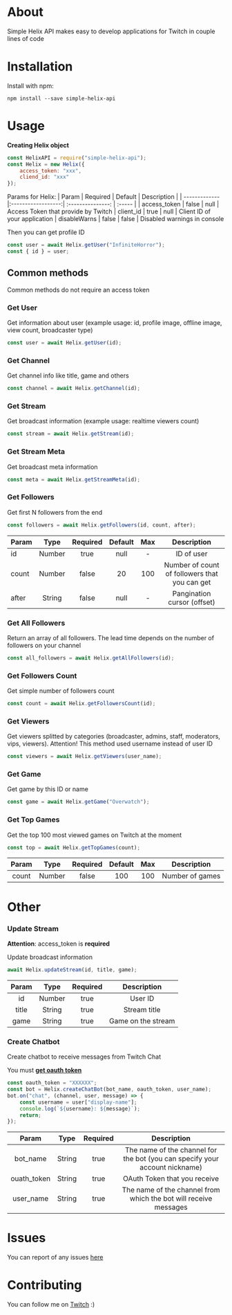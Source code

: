 # About
Simple Helix API makes easy to develop applications for Twitch in couple lines of code

# Installation
Install with npm:
```
npm install --save simple-helix-api
```

# Usage
**Creating Helix object**
```javascript
const HelixAPI = require("simple-helix-api");
const Helix = new Helix({
    access_token: "xxx",
    cliend_id: "xxx"
});
```
Params for Helix:
| Param       | Required |  Default | Description |
| ------------- |:------------------:| :---------------: | :----- |
| access_token     | false | null | Access Token that provide by Twitch
| client_id     | true |   null | Client ID of your application
| disableWarns  | false | false | Disabled warnings in console

Then you can get profile ID
```javascript
const user = await Helix.getUser("InfiniteHorror");
const { id } = user;
```

## Common methods
Common methods do not require an access token

### Get User
Get information about user (example usage: id, profile image, offline image, view count, broadcaster type)
```javascript
const user = await Helix.getUser(id);
```

### Get Channel
Get channel info like title, game and others
```javascript
const channel = await Helix.getChannel(id);
```

### Get Stream
Get broadcast information (example usage: realtime viewers count)
```javascript
const stream = await Helix.getStream(id);
```

### Get Stream Meta
Get broadcast meta information
```javascript
const meta = await Helix.getStreamMeta(id);
```

### Get Followers
Get first N followers from the end
```javascript
const followers = await Helix.getFollowers(id, count, after);
```
| Param | Type   | Required | Default | Max | Description  |
| ----- | :--:   | :------: | :-----: | :-: | :----------: |
| id    | Number | true     | null    | -   | ID of user   |
| count | Number | false    | 20      | 100 | Number of count of followers that you can get
| after | String | false    | null    | -   | Pangination cursor (offset)

### Get All Followers
Return an array of all followers. The lead time depends on the number of followers on your channel
```javascript
const all_followers = await Helix.getAllFollowers(id);
```

### Get Followers Count
Get simple number of followers count
```javascript
const count = await Helix.getFollowersCount(id);
```

### Get Viewers
Get viewers splitted by categories (broadcaster, admins, staff, moderators, vips, viewers). 
Attention! This method used username instead of user ID
```javascript
const viewers = await Helix.getViewers(user_name);
```

### Get Game
Get game by this ID or name
```javascript
const game = await Helix.getGame("Overwatch");
```

### Get Top Games
Get the top 100 most viewed games on Twitch at the moment
```javascript
const top = await Helix.getTopGames(count);
```
| Param | Type | Required | Default | Max | Description |
| :---: | :--: | :------: | :-----: | :-: | :---------: |
| count | Number | false  | 100     | 100 | Number of games |

# Other

### Update Stream
**Attention**: access_token is **required**

Update broadcast information
```javascript
await Helix.updateStream(id, title, game);
```
| Param | Type   | Required | Description        |
| :---: | :--:   | :------: |:---------:         |
| id    | Number | true     | User ID            |
| title | String | true     | Stream title       |
| game  | String | true     | Game on the stream |

### Create Chatbot
Create chatbot to receive messages from Twitch Chat

You must [**get oauth token**](https://twitchapps.com/tmi/)

```javascript
const oauth_token = "XXXXXX";
const bot = Helix.createChatBot(bot_name, oauth_token, user_name);
bot.on("chat", (channel, user, message) => {
    const username = user["display-name"];
    console.log(`${username}: ${message}`);
    return;
});
```
| Param | Type   | Required | Description        |
| :---: | :--:   | :------: |:---------:         |
| bot_name    | String | true     | The name of the channel for the bot (you can specify your account nickname) |
| ouath_token | String | true     | OAuth Token that you receive       |
| user_name  | String | true     | The name of the channel from which the bot will receive messages |

# Issues
You can report of any issues [here](https://github.com/PurpleHorrorRus/simple-helix-api/issues)

# Contributing
You can follow me on [Twitch](https://twitch.tv/InfiniteHorror) :)